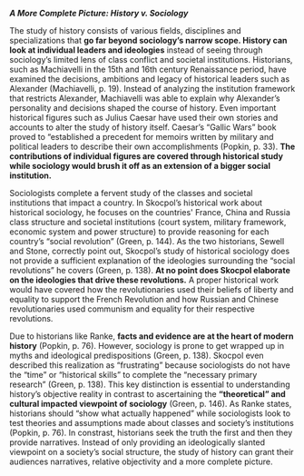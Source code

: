 ***A More Complete Picture: History v. Sociology***

The study of history consists of various fields, disciplines and specializations that **go far beyond sociology’s narrow scope. History can look at individual leaders and ideologies** instead of seeing through sociology’s limited lens of class conflict and societal institutions. Historians, such as Machiavelli in the 15th and 16th century Renaissance period, have examined the decisions, ambitions and legacy of historical leaders such as Alexander (Machiavelli, p. 19). Instead of analyzing the institution framework that restricts Alexander, Machiavelli was able to explain why Alexander’s personality and decisions shaped the course of history.  Even important historical figures such as Julius Caesar have used their own stories and accounts to alter the study of history itself. Caesar’s “Gallic Wars” book proved to “established a precedent for memoirs written by military and political leaders to describe their own accomplishments (Popkin, p. 33). **The contributions of individual figures are covered through historical study while sociology would brush it off as an extension of a bigger social institution.** 

Sociologists complete a fervent study of the classes and societal institutions that impact a country. In Skocpol’s historical work about historical sociology, he focuses on the countries' France, China and Russia class structure and societal institutions (court system, military framework, economic system and power structure) to provide reasoning for each country’s “social revolution” (Green, p. 144). As the two historians, Sewell and Stone, correctly point out, Skocpol’s study of historical sociology does not provide a sufficient explanation of the ideologies surrounding the “social revolutions” he covers (Green, p. 138). **At no point does Skocpol elaborate on the ideologies that drive these revolutions.** A proper historical work would have covered how the revolutionaries used their beliefs of liberty and equality to support the French Revolution and how Russian and Chinese revolutionaries used communism and equality for their respective revolutions. 

Due to historians like Ranke, **facts and evidence are at the heart of modern history** (Popkin, p. 76). However, sociology is prone to get wrapped up in myths and ideological predispositions (Green, p. 138). Skocpol even described this realization as “frustrating” because sociologists do not have the “time” or “historical skills” to complete the “necessary primary research” (Green, p. 138). This key distinction is essential to understanding history’s objective reality in contrast to ascertaining the **“theoretical” and cultural impacted viewpoint of sociology** (Green, p. 146). As Ranke states, historians should “show what actually happened” while sociologists look to test theories and assumptions made about classes and society’s institutions (Popkin, p. 76). In constrast, historians seek the truth the first and then they provide narratives. Instead of only providing an ideologically slanted viewpoint on a society’s social structure, the study of history can grant their audiences narratives, relative objectivity and a more complete picture. 
